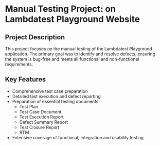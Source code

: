 # Manual Testing Project: on Lambdatest Playground Website
## Project Description
This project focuses on the manual testing of the Lambdatest Playground application. The primary goal was to identify and resolve defects, ensuring the system is bug-free and meets all functional and non-functional requirements.
## Key Features
- Comprehensive test case preparation
- Detailed test execution and defect reporting
- Preparation of essential testing documents:
  - Test Plan
  - Test Case Document
  - Test Execution Report
  - Defect Summary Report
  - Test Closure Report
  - RTM
- Extensive coverage of functional, integration and usability testing


